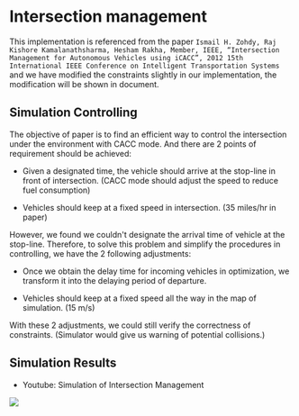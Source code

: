 # Intersection management
This implementation is referenced from the paper
`Ismail H. Zohdy, Raj Kishore Kamalanathsharma, Hesham Rakha, Member, IEEE, “Intersection Management for Autonomous Vehicles using iCACC”, 2012 15th International IEEE Conference on Intelligent Transportation Systems`
and we have modified the constraints slightly in our implementation, the modification will be shown in document.

## Simulation Controlling

The objective of paper is to find an efficient way to control the intersection under the environment with CACC mode. And there are 2 points of requirement should be achieved:

- Given a designated time, the vehicle should arrive at the stop-line in front of intersection. (CACC mode should adjust the speed to reduce fuel consumption)

- Vehicles should keep at a fixed speed in intersection. (35 miles/hr in paper)

However, we found we couldn't designate the arrival time of vehicle at the stop-line. Therefore, to solve this problem and simplify the procedures in controlling, we have the 2 following adjustments:

- Once we obtain the delay time for incoming vehicles in optimization, we transform it into the delaying period of departure.

- Vehicles should keep at a fixed speed all the way in the map of simulation. (15 m/s)

With these 2 adjustments, we could still verify the correctness of constraints. (Simulator would give us warning of potential collisions.)

## Simulation Results

- Youtube: Simulation of Intersection Management

[![](http://img.youtube.com/vi/mhBlxEJIuzI/0.jpg)](http://www.youtube.com/watch?v=mhBlxEJIuzI "Simulation of Intersection Management")
